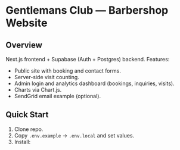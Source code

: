 # Gentlemans Club — Barbershop Website

## Overview
Next.js frontend + Supabase (Auth + Postgres) backend. Features:
- Public site with booking and contact forms.
- Server-side visit counting.
- Admin login and analytics dashboard (bookings, inquiries, visits).
- Charts via Chart.js.
- SendGrid email example (optional).

## Quick Start
1. Clone repo.
2. Copy `.env.example` → `.env.local` and set values.
3. Install:
